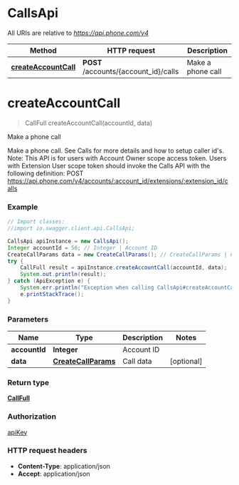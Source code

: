 # CallsApi

All URIs are relative to *https://api.phone.com/v4*

Method | HTTP request | Description
------------- | ------------- | -------------
[**createAccountCall**](CallsApi.md#createAccountCall) | **POST** /accounts/{account_id}/calls | Make a phone call


<a name="createAccountCall"></a>
# **createAccountCall**
> CallFull createAccountCall(accountId, data)

Make a phone call

Make a phone call. See Calls for more details and how to setup caller id&#39;s. Note: This API is for users with Account Owner scope access token. Users with Extension User scope token should invoke the Calls API with the following definition: POST https://api.phone.com/v4/accounts/:account_id/extensions/:extension_id/calls

### Example
```java
// Import classes:
//import io.swagger.client.api.CallsApi;

CallsApi apiInstance = new CallsApi();
Integer accountId = 56; // Integer | Account ID
CreateCallParams data = new CreateCallParams(); // CreateCallParams | Call data
try {
    CallFull result = apiInstance.createAccountCall(accountId, data);
    System.out.println(result);
} catch (ApiException e) {
    System.err.println("Exception when calling CallsApi#createAccountCall");
    e.printStackTrace();
}
```

### Parameters

Name | Type | Description  | Notes
------------- | ------------- | ------------- | -------------
 **accountId** | **Integer**| Account ID |
 **data** | [**CreateCallParams**](CreateCallParams.md)| Call data | [optional]

### Return type

[**CallFull**](CallFull.md)

### Authorization

[apiKey](../README.md#apiKey)

### HTTP request headers

 - **Content-Type**: application/json
 - **Accept**: application/json

